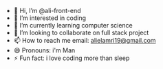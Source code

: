 - 👋 Hi, I’m @ali-front-end
- 👀 I’m interested in coding
- 🌱 I’m currently learning computer science
- 💞️ I’m looking to collaborate on full stack project
- 📫 How to reach me email: alielamri19@gmail.com
- 😄 Pronouns: i'm Man 
- ⚡ Fun fact: i love coding more than sleep

<!---
ali-front-end/ali-front-end is a ✨ special ✨ repository because its `README.md` (this file) appears on your GitHub profile.
You can click the Preview link to take a look at your changes.
--->
